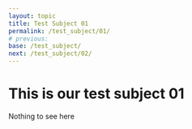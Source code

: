 ```yaml
---
layout: topic
title: Test Subject 01
permalink: /test_subject/01/
# previous: 
base: /test_subject/
next: /test_subject/02/
---
```


# This is our test subject 01

Nothing to see here